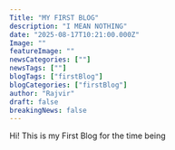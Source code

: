 ```yaml
---
Title: "MY FIRST BLOG"
description: "I MEAN NOTHING"
date: "2025-08-17T10:21:00.000Z"
Image: ""
featureImage: ""
newsCategories: [""]
newsTags: [""]
blogTags: ["firstBlog"]
blogCategories: ["firstBlog"]
author: "Rajvir"
draft: false
breakingNews: false
---
```


Hi! This is my First Blog for the time being 